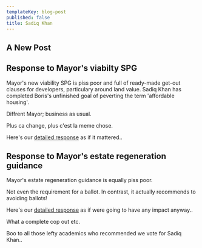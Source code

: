 ```yaml
---
templateKey: blog-post
published: false
title: Sadiq Khan
---
```

## A New Post


## Response to Mayor's viabilty SPG
Mayor's new viability SPG is piss poor and full of ready-made get-out clauses for developers, particulary around land value. 
Sadiq Khan has completed Boris's unfinished goal of peverting the term 'affordable housing'.

Diffrent Mayor; business as usual.

Plus ca change, plus c'est la meme chose.

Here's our [detailed response](https://justspacelondon.files.wordpress.com/2017/02/affordable-hsg-spg-35-response-draft.pdf) as if it mattered..

## Response to Mayor's estate regeneration guidance
Mayor's estate regeneration guidance is equally piss poor.

Not even the requirement for a ballot.
In contrast, it actually recommends to avoiding ballots!

Here's our [detailed response](link) as if were going to have any impact anyway..

What a complete cop out etc.

Boo to all those lefty academics who recommended we vote for Sadiq Khan..
